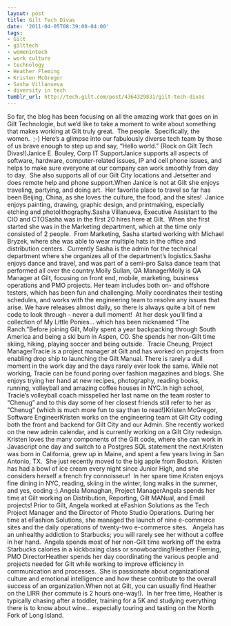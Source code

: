```yaml
---
layout: post
title: Gilt Tech Divas
date: '2011-04-05T08:39:00-04:00'
tags:
- Gilt
- gilttech
- womenintech
- work culture
- technology
- Heather Fleming
- Kristen McGregor
- Sasha Villanueva
- diversity in tech
tumblr_url: http://tech.gilt.com/post/4364329831/gilt-tech-divas
---
```

So far, the blog has been focusing on all the amazing work that goes on in Gilt Technologie, but we’d like to take a moment to write about something that makes working at Gilt truly great.  The people.  Specifically, the women.  ;-) Here’s a glimpse into our fabulously diverse tech team by those of us brave enough to step up and say, “Hello world.” (Rock on Gilt Tech Divas!)Janice E. Bouley, Corp IT SupportJanice supports all aspects of software, hardware, computer-related issues, IP and cell phone issues, and helps to make sure everyone at our company can work smoothly from day to day.  She also supports all of our Gilt City locations and Jetsetter and does remote help and phone support.When Janice is not at Gilt she enjoys traveling, partying, and doing art.  Her favorite place to travel so far has been Beijing, China, as she loves the culture, the food, and the sites!  Janice enjoys painting, drawing, graphic design, and printmaking, especially etching and photolithography.Sasha Villanueva, Executive Assistant to the CIO and CTOSasha was in the first 20 hires here at Gilt.  When she first started she was in the Marketing department, which at the time only consisted of 2 people.  From Marketing, Sasha started working with Michael Bryzek, where she was able to wear multiple hats in the office and distribution centers.  Currently Sasha is the admin for the technical department where she organizes all of the department’s logistics.Sasha enjoys dance and travel, and was part of a semi-pro Salsa dance team that performed all over the country.Molly Sullan, QA ManagerMolly is QA Manager at Gilt, focusing on front end, mobile, marketing, business operations and PMO projects. Her team includes both on- and offshore testers, which has been fun and challenging. Molly coordinates their testing schedules, and works with the engineering team to resolve any issues that arise. We have releases almost daily, so there is always quite a bit of new code to look through - never a dull moment!  At her desk you’ll find a collection of My Little Ponies… which has been nicknamed “The Ranch.”Before joining Gilt, Molly spent a year backpacking through South America and being a ski bum in Aspen, CO. She spends her non-Gilt time skiing, hiking, playing soccer and being outside.  Tracie Cheung, Project ManagerTracie is a project manager at Gilt and has worked on projects from enabling drop ship to launching the Gilt Manual. There is rarely a dull moment in the work day and the days rarely ever look the same. While not working, Tracie can be found poring over fashion magazines and blogs. She enjoys trying her hand at new recipes, photography, reading books, running, volleyball and amazing coffee houses in NYC.In high school, Tracie’s volleyball coach misspelled her last name on the team roster to “Chenug” and to this day some of her closest friends still refer to her as “Chenug” (which is much more fun to say than to read!)Kristen McGregor, Software EngineerKristen works on the engineering team at Gilt City coding both the front and backend for Gilt City and our Admin. She recently worked on the new admin calendar, and is currently working on a Gilt City redesign. Kristen loves the many components of the Gilt code, where she can work in Javascript one day and switch to a Postgres SQL statement the next.Kristen was born in California, grew up in Maine, and spent a few years living in San Antonio, TX.  She just recently moved to the big apple from Boston.  Kristen has had a bowl of ice cream every night since Junior High, and she considers herself a french fry connoisseur!  In her spare time Kristen enjoys fine dining in NYC, reading, skiing in the winter, long walks in the summer, and yes, coding :).Angela Monaghan, Project ManagerAngela spends her time at Gilt working on Distribution, Reporting, Gilt MANual, and Email projects! Prior to Gilt, Angela worked at eFashion Solutions as the Tech Project Manager and the Director of Photo Studio Operations. During her time at eFashion Solutions, she managed the launch of nine e-commerce sites and the daily operations of twenty-two e-commerce sites.   Angela has an unhealthy addiction to Starbucks; you will rarely see her without a coffee in her hand.  Angela spends most of her non-Gilt time working off the extra Starbucks calories in a kickboxing class or snowboarding!Heather Fleming, PMO DirectorHeather spends her day coordinating the various people and projects needed for Gilt while working to improve efficiency in communication and processes.  She is passionate about organizational culture and emotional intelligence and how these contribute to the overall success of an organization.When not at Gilt, you can usually find Heather on the LIRR (her commute is 2 hours one-way!).  In her free time, Heather is typically chasing after a toddler, training for a 5K and studying everything there is to know about wine… especially touring and tasting on the North Fork of Long Island.
